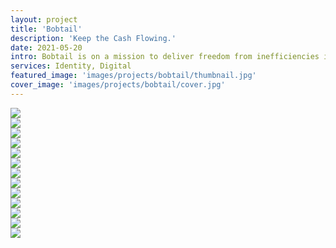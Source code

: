 ```yaml
---
layout: project
title: 'Bobtail'
description: 'Keep the Cash Flowing.'
date: 2021-05-20
intro: Bobtail is on a mission to deliver freedom from inefficiencies in the supply chain and make people happy. We worked with the founders to align on brand attributes that reflected their outlook on the future. Through a cheerful color palette, clean illustrations, and photos of real truckers on the job, the brand has a optimistic tone that reflects their vision of a frictionless supply chain.
services: Identity, Digital
featured_image: 'images/projects/bobtail/thumbnail.jpg'
cover_image: 'images/projects/bobtail/cover.jpg'
---
```


<div class="span-12">
    <img src="{{ '/images/projects/bobtail/logo.jpg' | relative_url }}" />
</div>

<div class="span-6 pt1 lg-pt2">
    <img src="{{ '/images/projects/bobtail/attributes.jpg' | relative_url }}" />
</div>
<div class="span-6 start-7 pt1 lg-pt2">
    <img src="{{ '/images/projects/bobtail/cheery-rings.jpg' | relative_url }}" />
</div>

<div class="span-12 pt1 lg-pt2">
    <img src="{{ '/images/projects/bobtail/stationery.jpg' | relative_url }}" />
</div>

<div class="span-6 pt1 lg-pt2">
    <img src="{{ '/images/projects/bobtail/color.jpg' | relative_url }}" />
</div>
<div class="span-6 start-7 pt1 lg-pt2">
    <img src="{{ '/images/projects/bobtail/typography.jpg' | relative_url }}" />
</div>

<div class="span-12 pt1 lg-pt2">
    <img src="{{ '/images/projects/bobtail/photography.jpg' | relative_url }}" />
</div>

<div class="span-4 pt1 lg-pt2">
    <img src="{{ '/images/projects/bobtail/illustration-1.jpg' | relative_url }}" />
</div>
<div class="span-4 start-5 pt1 lg-pt2">
    <img src="{{ '/images/projects/bobtail/illustration-2.jpg' | relative_url }}" />
</div>
<div class="span-4 start-9 pt1 lg-pt2">
    <img src="{{ '/images/projects/bobtail/illustration-3.jpg' | relative_url }}" />
</div>

<div class="span-12 pt1 lg-pt2">
    <img src="{{ '/images/projects/bobtail/social.jpg' | relative_url }}" />
</div>

<div class="span-12 sm-span-6 pt1 lg-pt2">
    <img src="{{ '/images/projects/bobtail/homepage.jpg' | relative_url }}" />
</div>
<div class="span-12 sm-span-6 sm-start-7 pt1 lg-pt2">
    <img src="{{ '/images/projects/bobtail/pricing.jpg' | relative_url }}" />
</div>